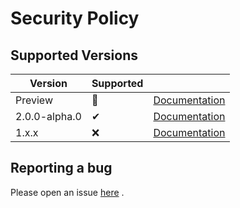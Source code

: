 # Security Policy

## Supported Versions

| Version | Supported |                                                   |
| ------- | --------- | ------------------------------------------------: |
| Preview | 🚧         | [Documentation](https://itemmods.linwood.dev/docs/next) |
| 2.0.0-alpha.0   | ✔         |  [Documentation](https://itemmods.linwood.dev/docs) |
| 1.x.x   | ❌         |  [Documentation](https://github.com/CodeDoctorDE/ItemMods/wiki) |

## Reporting a bug

Please open an
issue [here](https://github.com/CodeDoctorDE/ItemMods/issues/new?assignees=CodeDoctorDE&labels=bug%2Ctriage&template=bug_report.yml&title=%5BBug%5D%3A+)
.

